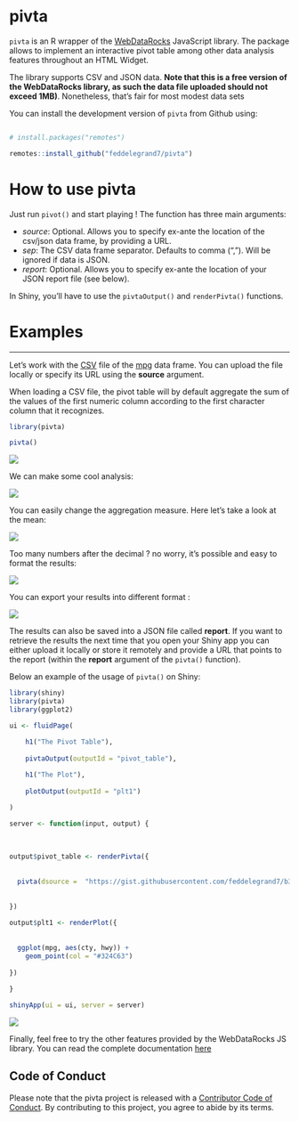
<!-- README.md is generated from README.Rmd. Please edit that file -->

# pivta

`pivta` is an R wrapper of the
[WebDataRocks](https://www.webdatarocks.com/) JavaScript library. The
package allows to implement an interactive pivot table among other data
analysis features throughout an HTML Widget.

The library supports CSV and JSON data. **Note that this is a free
version of the WebDataRocks library, as such the data file uploaded
should not exceed 1MB)**. Nonetheless, that’s fair for most modest data
sets

You can install the development version of `pivta` from Github using:

``` r

# install.packages("remotes")

remotes::install_github("feddelegrand7/pivta")
```

# How to use pivta

Just run `pivot()` and start playing \! The function has three main
arguments:

  - *source*: Optional. Allows you to specify ex-ante the location of
    the csv/json data frame, by providing a URL.
  - *sep*: The CSV data frame separator. Defaults to comma (“,”). Will
    be ignored if data is JSON.
  - *report*: Optional. Allows you to specify ex-ante the location of
    your JSON report file (see below).

In Shiny, you’ll have to use the `pivtaOutput()` and `renderPivta()`
functions.

# Examples

<hr>

Let’s work with the
[CSV](https://gist.githubusercontent.com/feddelegrand7/b366864aabf9653361f461cbf972d97c/raw/a62c4672f2f5824b2634a66c948e6258d7c65323/mpg.csv)
file of the [mpg](https://ggplot2.tidyverse.org/reference/mpg.html) data
frame. You can upload the file locally or specify its URL using the
**source** argument.

When loading a CSV file, the pivot table will by default aggregate the
sum of the values of the first numeric column according to the first
character column that it recognizes.

``` r
library(pivta)

pivta()
```

![](https://media.giphy.com/media/J1jfLCcDVlmqDOQgjr/giphy.gif)

We can make some cool analysis:

![](https://media.giphy.com/media/Wmo8a53B8bM4EOldtt/giphy.gif)

You can easily change the aggregation measure. Here let’s take a look at
the mean:

![](https://media.giphy.com/media/fwVP8P3rRcon9brLBt/giphy.gif)

Too many numbers after the decimal ? no worry, it’s possible and easy to
format the results:

![](https://media.giphy.com/media/XeSvJs99krQfrVoDzA/giphy.gif)

You can export your results into different format :

![](https://media.giphy.com/media/TI4QjlXoud4diWT9e2/giphy.gif)

The results can also be saved into a JSON file called **report**. If you
want to retrieve the results the next time that you open your Shiny app
you can either upload it locally or store it remotely and provide a URL
that points to the report (within the **report** argument of the
`pivta()` function).

Below an example of the usage of `pivta()` on Shiny:

``` r
library(shiny)
library(pivta)
library(ggplot2)

ui <- fluidPage(

    h1("The Pivot Table"), 
    
    pivtaOutput(outputId = "pivot_table"),
    
    h1("The Plot"),
    
    plotOutput(outputId = "plt1")

)

server <- function(input, output) {
  
  
  
output$pivot_table <- renderPivta({
  
  
  pivta(dsource =  "https://gist.githubusercontent.com/feddelegrand7/b366864aabf9653361f461cbf972d97c/raw/a62c4672f2f5824b2634a66c948e6258d7c65323/mpg.csv")
  
  
})  
  
output$plt1 <- renderPlot({
  
  
  ggplot(mpg, aes(cty, hwy)) + 
    geom_point(col = "#324C63")
  
})
  
}

shinyApp(ui = ui, server = server)
```

![](https://media.giphy.com/media/LSLBdr5OxENy4NdGhX/giphy.gif)

Finally, feel free to try the other features provided by the
WebDataRocks JS library. You can read the complete documentation
[here](https://www.webdatarocks.com/doc/)

## Code of Conduct

Please note that the pivta project is released with a [Contributor Code
of
Conduct](https://contributor-covenant.org/version/2/0/CODE_OF_CONDUCT.html).
By contributing to this project, you agree to abide by its terms.
